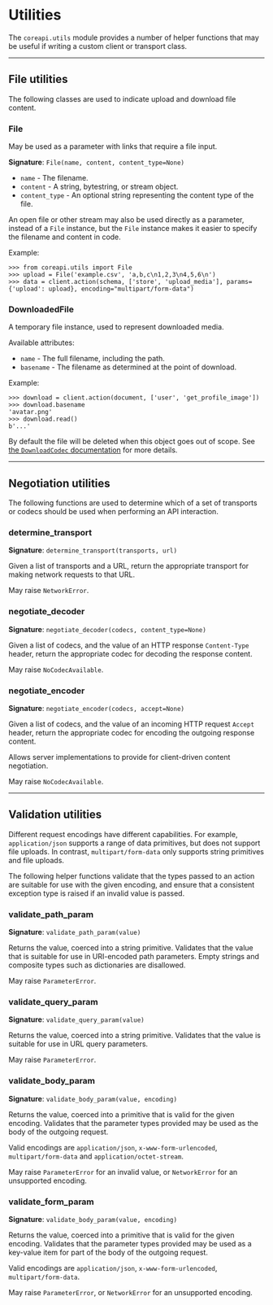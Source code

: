 # Utilities

The `coreapi.utils` module provides a number of helper functions that
may be useful if writing a custom client or transport class.

---

## File utilities

The following classes are used to indicate upload and download file content.

### File

May be used as a parameter with links that require a file input.

**Signature**: `File(name, content, content_type=None)`

* `name` - The filename.
* `content` - A string, bytestring, or stream object.
* `content_type` - An optional string representing the content type of the file.

An open file or other stream may also be used directly as a parameter, instead
of a `File` instance, but the `File` instance makes it easier to specify the
filename and content in code.

Example:

    >>> from coreapi.utils import File
    >>> upload = File('example.csv', 'a,b,c\n1,2,3\n4,5,6\n')
    >>> data = client.action(schema, ['store', 'upload_media'], params={'upload': upload}, encoding="multipart/form-data")

### DownloadedFile

A temporary file instance, used to represent downloaded media.

Available attributes:

* `name` - The full filename, including the path.
* `basename` - The filename as determined at the point of download.

Example:

    >>> download = client.action(document, ['user', 'get_profile_image'])
    >>> download.basename
    'avatar.png'
    >>> download.read()
    b'...'

By default the file will be deleted when this object goes out of scope. See
[the `DownloadCodec` documentation][download-codec] for more details.

---

## Negotiation utilities

The following functions are used to determine which of a set of transports
or codecs should be used when performing an API interaction.

### determine_transport

**Signature**: `determine_transport(transports, url)`

Given a list of transports and a URL, return the appropriate transport for
making network requests to that URL.

May raise `NetworkError`.

### negotiate_decoder

**Signature**: `negotiate_decoder(codecs, content_type=None)`

Given a list of codecs, and the value of an HTTP response `Content-Type` header,
return the appropriate codec for decoding the response content.

May raise `NoCodecAvailable`.

### negotiate_encoder

**Signature**: `negotiate_encoder(codecs, accept=None)`

Given a list of codecs, and the value of an incoming HTTP request `Accept`
header, return the appropriate codec for encoding the outgoing response content.

Allows server implementations to provide for client-driven content negotiation.

May raise `NoCodecAvailable`.

---

## Validation utilities

Different request encodings have different capabilities. For example, `application/json`
supports a range of data primitives, but does not support file uploads. In contrast,
`multipart/form-data` only supports string primitives and file uploads.

The following helper functions validate that the types passed to an action are suitable
for use with the given encoding, and ensure that a consistent exception type is raised
if an invalid value is passed.

### validate_path_param

**Signature**: `validate_path_param(value)`

Returns the value, coerced into a string primitive. Validates that the value that is suitable for use in URI-encoded path parameters. Empty strings and composite types such as dictionaries are disallowed.

May raise `ParameterError`.

### validate_query_param

**Signature**: `validate_query_param(value)`

Returns the value, coerced into a string primitive. Validates that the value is suitable for use in URL query parameters.

May raise `ParameterError`.

### validate_body_param

**Signature**: `validate_body_param(value, encoding)`

Returns the value, coerced into a primitive that is valid for the given encoding. Validates that the parameter types provided may be used as the body of the outgoing request.

Valid encodings are `application/json`, `x-www-form-urlencoded`, `multipart/form-data` and `application/octet-stream`.

May raise `ParameterError` for an invalid value, or `NetworkError` for an unsupported encoding.

### validate_form_param

**Signature**: `validate_body_param(value, encoding)`

Returns the value, coerced into a primitive that is valid for the given encoding. Validates that the parameter types provided may be used as a key-value item for part of the body of the outgoing request.

Valid encodings are `application/json`, `x-www-form-urlencoded`, `multipart/form-data`.

May raise `ParameterError`, or `NetworkError` for an unsupported encoding.


[download-codec]: codecs.md#downloadcodec
